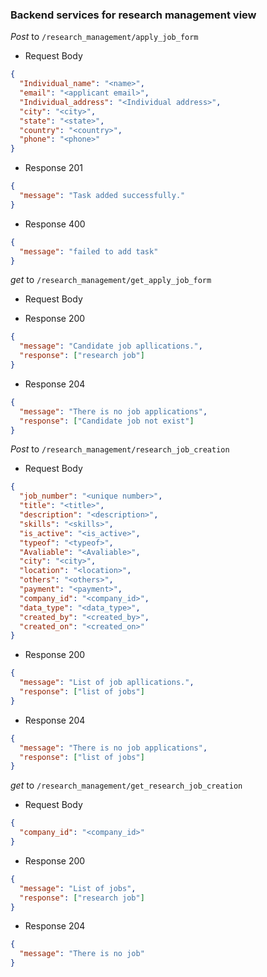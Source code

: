 ### Backend services for research management view

_Post_ to `/research_management/apply_job_form`

- Request Body

```json
{
  "Individual_name": "<name>",
  "email": "<applicant email>",
  "Individual_address": "<Individual address>",
  "city": "<city>",
  "state": "<state>",
  "country": "<country>",
  "phone": "<phone>"
}
```

- Response 201

```json
{
  "message": "Task added successfully."
}
```

- Response 400

```json
{
  "message": "failed to add task"
}
```

_get_ to `/research_management/get_apply_job_form`

- Request Body

- Response 200

```json
{
  "message": "Candidate job apllications.",
  "response": ["research job"]
}
```

- Response 204

```json
{
  "message": "There is no job applications",
  "response": ["Candidate job not exist"]
}
```

_Post_ to `/research_management/research_job_creation`

- Request Body

```json
{
  "job_number": "<unique number>",
  "title": "<title>",
  "description": "<description>",
  "skills": "<skills>",
  "is_active": "<is_active>",
  "typeof": "<typeof>",
  "Avaliable": "<Avaliable>",
  "city": "<city>",
  "location": "<location>",
  "others": "<others>",
  "payment": "<payment>",
  "company_id": "<company_id>",
  "data_type": "<data_type>",
  "created_by": "<created_by>",
  "created_on": "<created_on>"
}
```

- Response 200

```json
{
  "message": "List of job apllications.",
  "response": ["list of jobs"]
}
```

- Response 204

```json
{
  "message": "There is no job applications",
  "response": ["list of jobs"]
}
```

_get_ to `/research_management/get_research_job_creation`

- Request Body

```json
{
  "company_id": "<company_id>"
}
```

- Response 200

```json
{
  "message": "List of jobs",
  "response": ["research job"]
}
```

- Response 204

```json
{
  "message": "There is no job"
}
```
